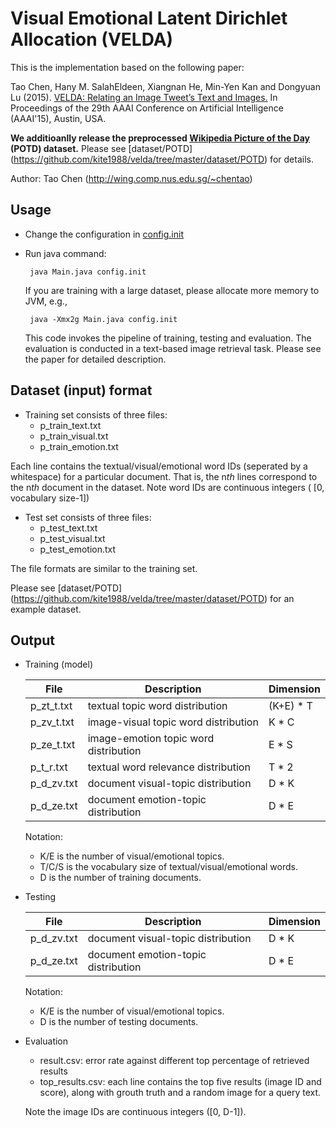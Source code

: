 # Visual Emotional Latent Dirichlet Allocation (VELDA) 

This is the implementation based on the following paper:

Tao Chen, Hany M. SalahEldeen, Xiangnan He, Min-Yen Kan and Dongyuan Lu (2015). [VELDA: Relating an Image Tweet’s Text and Images.](http://wing.comp.nus.edu.sg/~chentao/data/pubs/velda_aaai15.pdf) In Proceedings of the 29th AAAI Conference on Artificial Intelligence (AAAI'15), Austin, USA.

 **We additioanlly release the preprocessed [Wikipedia Picture of the Day](https://en.wikipedia.org/wiki/Wikipedia:Picture_of_the_day) (POTD) dataset.** Please see [dataset/POTD] (https://github.com/kite1988/velda/tree/master/dataset/POTD) for details. 
 
Author: Tao Chen (http://wing.comp.nus.edu.sg/~chentao)

## Usage

* Change the configuration in [config.init](https://github.com/kite1988/velda/blob/master/config.init)
* Run java command:

  ``` java Main.java config.init```
  
  If you are training with a large dataset, please allocate more memory to JVM, e.g.,
  
   ``` java -Xmx2g Main.java config.init```
  
  This code invokes the pipeline of training, testing and evaluation. The evaluation is conducted in a text-based image retrieval task. Please see the paper for detailed description.
   

## Dataset (input) format
  * Training set consists of three files:
    * p_train_text.txt
    * p_train_visual.txt
    * p_train_emotion.txt
  
  Each line contains the textual/visual/emotional word IDs (seperated by a whitespace) for a particular document. That is, the n*th* lines correspond to the n*th* document in the dataset. Note word IDs are continuous integers ( [0, vocabulary size-1])

  * Test set consists of three files:
    * p_test_text.txt
    * p_test_visual.txt
    * p_test_emotion.txt
  
  The file formats are similar to the training set.

  Please see [dataset/POTD] (https://github.com/kite1988/velda/tree/master/dataset/POTD) for an example dataset. 


## Output

  * Training (model)

    File | Description | Dimension
    ------------ | ------------- | -------------
    p_zt_t.txt | textual topic word distribution | (K+E) * T
    p_zv_t.txt | image-visual topic word distribution | K * C
    p_ze_t.txt | image-emotion topic word distribution | E * S
    p_t_r.txt  | textual word relevance distribution | T * 2
    p_d_zv.txt | document visual-topic distribution | D * K
    p_d_ze.txt | document emotion-topic distribution | D * E
    
    Notation: 
    * K/E is the number of visual/emotional topics.
    * T/C/S is the vocabulary size of textual/visual/emotional words.
    * D is the number of training documents.
  
  
  * Testing
  
    File | Description | Dimension
    ------------ | ------------- | -------------
    p_d_zv.txt | document visual-topic distribution | D * K
    p_d_ze.txt | document emotion-topic distribution | D * E

    Notation:
      * K/E is the number of visual/emotional topics.
      * D is the number of testing documents.
      
  * Evaluation
  
    * result.csv: error rate against different top percentage of retrieved results
    * top_results.csv: each line contains the top five results (image ID and score), along with grouth truth and a random image for a query text.
    
    Note the image IDs are continuous integers ([0, D-1]).











